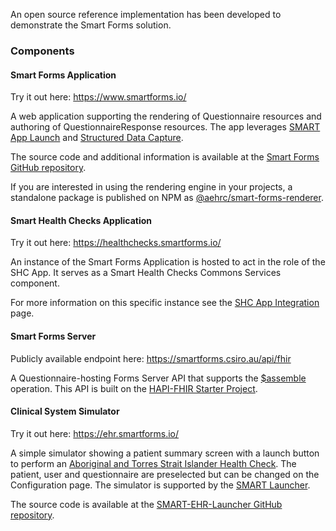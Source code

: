 An open source reference implementation has been developed to demonstrate the Smart Forms solution.

### Components

#### Smart Forms Application

Try it out here: <https://www.smartforms.io/>

A web application supporting the rendering of Questionnaire resources and authoring of QuestionnaireResponse resources. The app leverages [SMART App Launch](https://hl7.org/fhir/smart-app-launch/index.html) and [Structured Data Capture](http://hl7.org/fhir/uv/sdc/).

The source code and additional information is available at the [Smart Forms GitHub repository](https://github.com/aehrc/smart-forms).

If you are interested in using the rendering engine in your projects, a standalone package is published on NPM as [@aehrc/smart-forms-renderer](https://www.npmjs.com/package/@aehrc/smart-forms-renderer).

#### Smart Health Checks Application

Try it out here: <https://healthchecks.smartforms.io/>

An instance of the Smart Forms Application is hosted to act in the role of the SHC App. It serves as a Smart Health Checks Commons Services component.

For more information on this specific instance see the [SHC App Integration](smart-health-checks-app-integration.html) page.


#### Smart Forms Server

Publicly available endpoint here: <https://smartforms.csiro.au/api/fhir>

A Questionnaire-hosting Forms Server API that supports the [$assemble](http://hl7.org/fhir/uv/sdc/OperationDefinition-Questionnaire-assemble.html) operation. This API is built on the [HAPI-FHIR Starter Project](https://github.com/hapifhir/hapi-fhir-jpaserver-starter).

#### Clinical System Simulator

Try it out here: <https://ehr.smartforms.io/>

A simple simulator showing a patient summary screen with a launch button to perform an [Aboriginal and Torres Strait Islander Health Check](Questionnaire-AboriginalTorresStraitIslanderHealthCheck.html). The patient, user and questionnaire are preselected but can be changed on the Configuration page. The simulator is supported by the [SMART Launcher](https://launch.smarthealthit.org/).

The source code is available at the [SMART-EHR-Launcher GitHub repository](https://github.com/aehrc/SMART-EHR-Launcher).